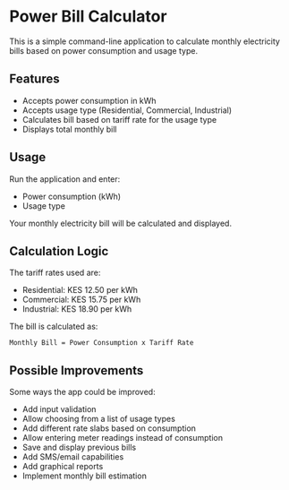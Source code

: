 # Power Bill Calculator 

This is a simple command-line application to calculate monthly electricity bills based on power consumption and usage type.

## Features

- Accepts power consumption in kWh 
- Accepts usage type (Residential, Commercial, Industrial)
- Calculates bill based on tariff rate for the usage type
- Displays total monthly bill 

## Usage

Run the application and enter:

- Power consumption (kWh)
- Usage type 

Your monthly electricity bill will be calculated and displayed.

## Calculation Logic

The tariff rates used are:

- Residential: KES 12.50 per kWh
- Commercial: KES 15.75 per kWh  
- Industrial: KES 18.90 per kWh

The bill is calculated as:

```
Monthly Bill = Power Consumption x Tariff Rate 
```

## Possible Improvements

Some ways the app could be improved:

- Add input validation
- Allow choosing from a list of usage types
- Add different rate slabs based on consumption 
- Allow entering meter readings instead of consumption
- Save and display previous bills  
- Add SMS/email capabilities 
- Add graphical reports
- Implement monthly bill estimation
